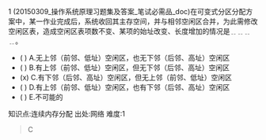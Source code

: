 1
(20150309_操作系统原理习题集及答案_笔试必需品_doc)在可变式分区分配方案中，某一作业完成后，系统收回其主存空间，并与相邻空闲区合并，为此需修改
空闲区表，造成空闲区表项数不变、某项的始址改变、长度增加的情况是﹎﹎﹎﹎。
- ( ) A.无上邻（前邻、低址）空闲区，也无下邻（后邻、高址）空闲区
- ( ) B.有上邻（前邻、低址）空闲区，但无下邻（后邻、高址）空闲区
- (x) C.有下邻（后邻、高址）空闲区，但无上邻（前邻、低址）空闲区
- ( ) D.有上邻（前邻、低址）空闲区，也有下邻（后邻、高址）空闲区
- ( ) E.不可能的

知识点:连续内存分配
出处:网络
难度:1
> C
